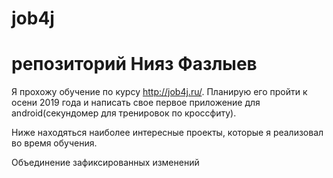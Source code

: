 # job4j
# репозиторий Нияз Фазлыев

Я прохожу обучение по курсу http://job4j.ru/. Планирую его пройти к осени 2019 года и написать свое первое 
приложение для android(секундомер для тренировок по кроссфиту).

Ниже находяться наиболее интересные проекты, которые я реализовал во время обучения.

Объединение зафиксированных изменений